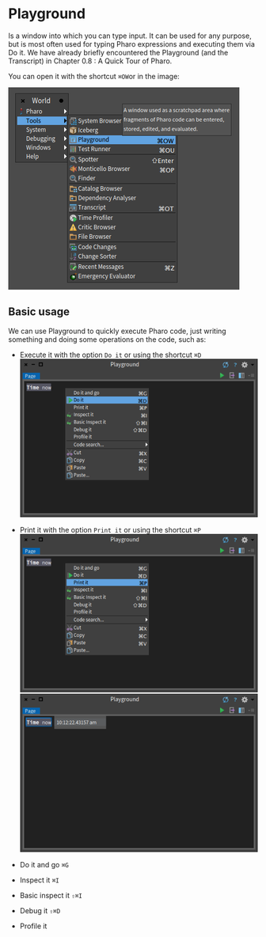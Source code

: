 # Playground
Is a window into which you can type input. It can be used for any purpose, 
but is most often used for typing Pharo expressions and executing them via Do it. We have already briefly
encountered the Playground (and the Transcript) in Chapter 0.8 : A Quick Tour of Pharo.

You can open it with the shortcut `⌘OW`or in the image: 

![open playground from the image](playground_open_from_image.png)

## Basic usage
We can use Playground to quickly execute Pharo code, just writing something and doing some operations on the code, such as:
* Execute it with the option `Do it` or using the shortcut `⌘D`
![Do it command on playground](playground_do_it.png)

* Print it with the option `Print it` or using the shortcut `⌘P`
![Print it command on playground](playground_print_it.png)
![Print it result on playground](playground_print_result.png)

* Do it and go `⌘G`
* Inspect it `⌘I`
* Basic inspect it `⇧⌘I`
* Debug it `⇧⌘D`
* Profile it

